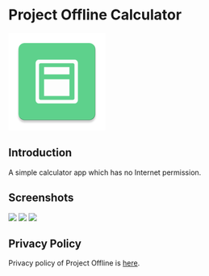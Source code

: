 # Project Offline Calculator
<img src="https://raw.githubusercontent.com/ioliteis/projectoffline_calculator/master/app/src/main/res/mipmap-xxxhdpi/ic_launcher.png"></img>
## Introduction
A simple calculator app which has no Internet permission. 
## Screenshots
<img src="https://pixelfed.social/storage/m/375e65040b19b04b60a3cf824105a89aedf089df/d39aa78c66ea34daea763c3f0f7d2bf0905d76ff/vLdYokxULtraUiWoBchg7g7zApufbo9KY3mN3xYt.png" width="240px"></img>
<img src="https://pixelfed.social/storage/m/375e65040b19b04b60a3cf824105a89aedf089df/d39aa78c66ea34daea763c3f0f7d2bf0905d76ff/3FlWruGw8OUmEerfyP8fIIxHcCRNwLrQa8ooW02m.png" width="240px"></img>
<img src="https://pixelfed.social/storage/m/375e65040b19b04b60a3cf824105a89aedf089df/d39aa78c66ea34daea763c3f0f7d2bf0905d76ff/Pb7rtUXLWbtaT44qofRGxGRh868DNlMan2KLivHf.png" width="240px"></img>
## Privacy Policy
Privacy policy of Project Offline is [here](https://ioliteis.github.io/projectoffline/2019/08/26/Privacy-Policy/).

